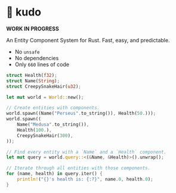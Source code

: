 # :clap: kudo

**WORK IN PROGRESS**

An Entity Component System for Rust. Fast, easy, and predictable.

* No `unsafe`
* No dependencies
* Only `660` lines of code

```rust 
struct Health(f32);
struct Name(String);
struct CreepySnakeHair(u32);

let mut world = World::new();

// Create entities with components.
world.spawn((Name("Perseus".to_string()), Health(50.)));
world.spawn((
    Name("Medusa".to_string()),
    Health(100.),
    CreepySnakeHair(300),
));

// Find every entity with a `Name` and a `Health` component.
let mut query = world.query::<(&Name, &Health)>().unwrap();

// Iterate through all entities with those components.
for (name, health) in query.iter() {
    println!("{}'s health is: {:?}", name.0, health.0);
}
```
